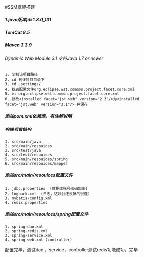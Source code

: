 #SSM框架搭建

##### 1.java版本jdk1.8.0_131
##### TomCat 8.5
##### Maven 3.3.9

###### Dynamic Web Module 3.1 支持Java 1.7 or newer
 
 ```
 1. 复制该项目路径
 2. cd 到该项目目录下
 3. cd .settings/
 4. 找到配置文件org.eclipse.wst.common.project.facet.core.xml
 5. vi org.eclipse.wst.common.project.facet.core.xml
 6. 修改<installed facet="jst.web" version="2.3"/>为<installed facet="jst.web" version="3.1"/> 并保存
 ```
 
 ##### 添加pom.xml依赖库，有注解说明
 
 ##### 构建项目结构
 
 ```
 1. src/main/java
 2. src/main/resouices
 3. src/test/java
 4. src/test/resouices
 5. src/main/resouices/spring
 6. src/main/resouices/mapper
 ```
 
 ##### 添加src/main/resouices配置文件
 
 ```
 1. jdbc.properties  (数据库账号密码加密)
 2. logback.xml  (日志，这块我还没搞的很懂)
 3. mybatis-config.xml
 4. redis.properties
 
 ```
  ##### 添加src/main/resouices/spring配置文件
  
  ```
  1. spring-dao.xml
  2. spring-redis.xml
  3. spring-service.xml
  4. spring-web.xml (controller)
  ```
 
 配置完毕，测试dao ，service，controller测试redis功能成功，完毕
 